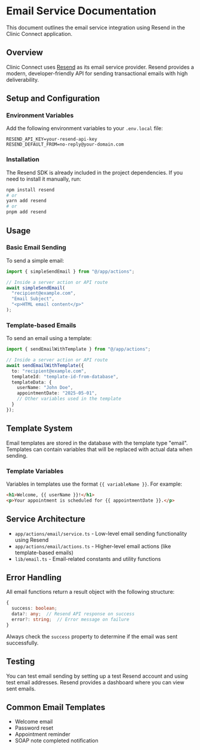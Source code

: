 # Email Service Documentation

This document outlines the email service integration using Resend in the Clinic Connect application.

## Overview

Clinic Connect uses [Resend](https://resend.com) as its email service provider. Resend provides a modern, developer-friendly API for sending transactional emails with high deliverability.

## Setup and Configuration

### Environment Variables

Add the following environment variables to your `.env.local` file:

```
RESEND_API_KEY=your-resend-api-key
RESEND_DEFAULT_FROM=no-reply@your-domain.com
```

### Installation

The Resend SDK is already included in the project dependencies. If you need to install it manually, run:

```bash
npm install resend
# or
yarn add resend
# or
pnpm add resend
```

## Usage

### Basic Email Sending

To send a simple email:

```typescript
import { simpleSendEmail } from "@/app/actions";

// Inside a server action or API route
await simpleSendEmail(
  "recipient@example.com",
  "Email Subject",
  "<p>HTML email content</p>"
);
```

### Template-based Emails

To send an email using a template:

```typescript
import { sendEmailWithTemplate } from "@/app/actions";

// Inside a server action or API route
await sendEmailWithTemplate({
  to: "recipient@example.com",
  templateId: "template-id-from-database",
  templateData: {
    userName: "John Doe",
    appointmentDate: "2025-05-01",
    // Other variables used in the template
  }
});
```

## Template System

Email templates are stored in the database with the template type "email". Templates can contain variables that will be replaced with actual data when sending.

### Template Variables

Variables in templates use the format `{{ variableName }}`. For example:

```html
<h1>Welcome, {{ userName }}!</h1>
<p>Your appointment is scheduled for {{ appointmentDate }}.</p>
```

## Service Architecture

- `app/actions/email/service.ts` - Low-level email sending functionality using Resend
- `app/actions/email/actions.ts` - Higher-level email actions (like template-based emails)
- `lib/email.ts` - Email-related constants and utility functions

## Error Handling

All email functions return a result object with the following structure:

```typescript
{
  success: boolean;
  data?: any;  // Resend API response on success
  error?: string;  // Error message on failure
}
```

Always check the `success` property to determine if the email was sent successfully.

## Testing

You can test email sending by setting up a test Resend account and using test email addresses. Resend provides a dashboard where you can view sent emails.

## Common Email Templates

- Welcome email
- Password reset
- Appointment reminder
- SOAP note completed notification